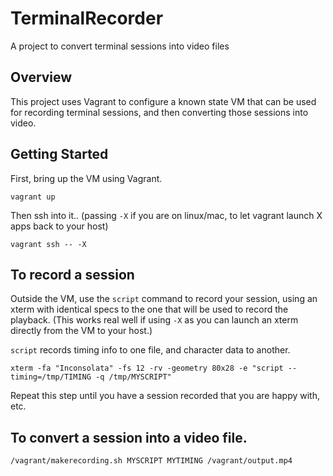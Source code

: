 # TerminalRecorder
A project to convert terminal sessions into video files

## Overview

This project uses Vagrant to configure a known state VM that can be used for recording terminal sessions, and then converting those sessions into video. 

## Getting Started

First, bring up the VM using Vagrant.

`vagrant up`

Then ssh into it.. (passing `-X` if you are on linux/mac, to let vagrant launch X apps back to your host)

`vagrant ssh -- -X`

## To record a session

Outside the VM, use the `script` command to record your session, using an xterm with identical specs to the one that will be used to record the playback. (This works real well if using `-X` as you can launch an xterm directly from the VM to your host.)

`script` records timing info to one file, and character data to another. 

`xterm -fa "Inconsolata" -fs 12 -rv -geometry 80x28 -e "script --timing=/tmp/TIMING -q /tmp/MYSCRIPT"`

Repeat this step until you have a session recorded that you are happy with, etc. 

## To convert a session into a video file. 

`/vagrant/makerecording.sh MYSCRIPT MYTIMING /vagrant/output.mp4`

